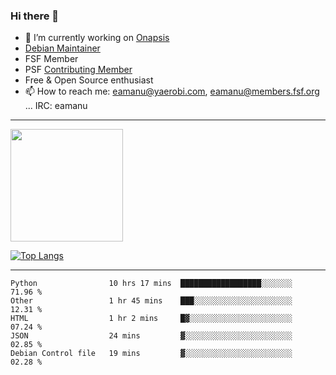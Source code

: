 ### Hi there 👋


- 🔭 I’m currently working on [Onapsis](http://onapsis.com)
- [Debian Maintainer](https://qa.debian.org/developer.php?login=eamanu%40yaerobi.com)
- FSF Member
- PSF [Contributing Member](https://www.python.org/psf/membership/#what-membership-classes-are-there)
- Free & Open Source enthusiast 
- 📫 How to reach me: eamanu@yaerobi.com, eamanu@members.fsf.org ... IRC: eamanu

---

<img height="180em" src="https://github-readme-stats.vercel.app/api?theme=dark&username=eamanu&show_icons=true&hide_border=true&&count_private=true&include_all_commits=true" />

[![Top Langs](https://github-readme-stats.vercel.app/api/top-langs/?theme=dark&username=eamanu&layout=compact)](https://github.com/anuraghazra/github-readme-stats)

---

<!--START_SECTION:waka-->
```text
Python                10 hrs 17 mins  ██████████████████░░░░░░░   71.96 % 
Other                 1 hr 45 mins    ███░░░░░░░░░░░░░░░░░░░░░░   12.31 % 
HTML                  1 hr 2 mins     █▓░░░░░░░░░░░░░░░░░░░░░░░   07.24 % 
JSON                  24 mins         ▓░░░░░░░░░░░░░░░░░░░░░░░░   02.85 % 
Debian Control file   19 mins         ▓░░░░░░░░░░░░░░░░░░░░░░░░   02.28 % 
```
<!--END_SECTION:waka-->
